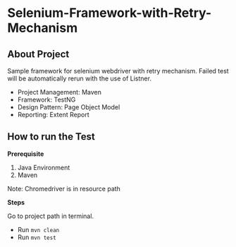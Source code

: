 # Selenium-Framework-with-Retry-Mechanism
## About Project
Sample framework for selenium webdriver with retry mechanism. Failed test will be automatically rerun with the use of Listner.

- Project Management: Maven
- Framework: TestNG
- Design Pattern: Page Object Model
- Reporting: Extent Report

## How to run the Test

**Prerequisite**
1. Java Environment
2. Maven

Note: Chromedriver is in resource path

**Steps**

Go to project path in terminal.

- Run ``` mvn clean ```
- Run ``` mvn test ```
